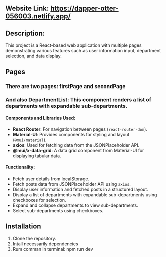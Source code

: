 ## Website Link: https://dapper-otter-056003.netlify.app/

## Description:
This project is a React-based web application with multiple pages demonstrating various features such as user information input, department selection, and data display.

## Pages
### There are two pages: firstPage and secondPage
### And also DepartmentList: This component renders a list of departments with expandable sub-departments.

#### Components and Libraries Used:
- **React Router**: For navigation between pages (`react-router-dom`).
- **Material-UI**: Provides components for styling and layout (`@mui/material`).
- **axios**: Used for fetching data from the JSONPlaceholder API.
- **@mui/x-data-grid**: A data grid component from Material-UI for displaying tabular data.

#### Functionality:
- Fetch user details from localStorage.
- Fetch posts data from JSONPlaceholder API using `axios`.
- Display user information and fetched posts in a structured layout.
- Display a list of departments with expandable sub-departments using checkboxes for selection.
- Expand and collapse departments to view sub-departments.
- Select sub-departments using checkboxes.

## Installation
1. Clone the repository.
2. Intall necessarily dependencies
3. Rum comman in terminal: npm run dev
